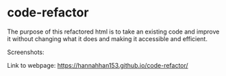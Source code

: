 # code-refactor
The purpose of this refactored html is to take an existing code and improve it without changing what it does and making it accessible and efficient. 

Screenshots:


Link to webpage:
https://hannahhan153.github.io/code-refactor/ 